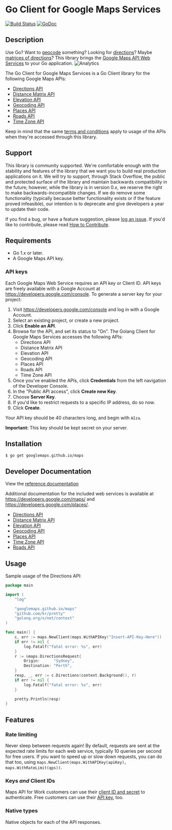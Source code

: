 Go Client for Google Maps Services
==================================

[![Build Status](https://travis-ci.org/googlemaps/google-maps-services-go.svg?branch=master)](https://travis-ci.org/googlemaps/google-maps-services-go)
[![GoDoc](https://godoc.org/googlemaps.github.io/maps?status.svg)](https://godoc.org/googlemaps.github.io/maps)

## Description
Use Go? Want to [geocode][Geocoding API] something? Looking for [directions][Directions API]?
Maybe [matrices of directions][Distance Matrix API]? This library brings the [Google Maps API Web
Services] to your Go application.
![Analytics](https://maps-ga-beacon.appspot.com/UA-12846745-20/google-maps-services-go/readme?pixel)

The Go Client for Google Maps Services is a Go Client library for the following Google Maps
APIs:

 - [Directions API]
 - [Distance Matrix API]
 - [Elevation API]
 - [Geocoding API]
 - [Places API]
 - [Roads API]
 - [Time Zone API]

Keep in mind that the same [terms and conditions](https://developers.google.com/maps/terms) apply
to usage of the APIs when they're accessed through this library.

## Support

This library is community supported. We're comfortable enough with the stability and features of
the library that we want you to build real production applications on it. We will try to support,
through Stack Overflow, the public and protected surface of the library and maintain backwards
compatibility in the future; however, while the library is in version 0.x, we reserve the right
to make backwards-incompatible changes. If we do remove some functionality (typically because
better functionality exists or if the feature proved infeasible), our intention is to deprecate
and give developers a year to update their code.

If you find a bug, or have a feature suggestion, please [log an issue][issues]. If you'd like to
contribute, please read [How to Contribute][contrib].

## Requirements
 - Go 1.x or later.
 - A Google Maps API key.

### API keys

Each Google Maps Web Service requires an API key or Client ID. API keys are
freely available with a Google Account at https://developers.google.com/console.
To generate a server key for your project:

 1. Visit https://developers.google.com/console and log in with
    a Google Account.
 1. Select an existing project, or create a new project.
 1. Click **Enable an API**.
 1. Browse for the API, and set its status to "On". The Golang Client for Google Maps Services
    accesses the following APIs:
    * Directions API
    * Distance Matrix API
    * Elevation API
    * Geocoding API
    * Places API
    * Roads API
    * Time Zone API
 1. Once you've enabled the APIs, click **Credentials** from the left navigation of the Developer
    Console.
 1. In the "Public API access", click **Create new Key**.
 1. Choose **Server Key**.
 1. If you'd like to restrict requests to a specific IP address, do so now.
 1. Click **Create**.

Your API key should be 40 characters long, and begin with `AIza`.

**Important:** This key should be kept secret on your server.

## Installation

    $ go get googlemaps.github.io/maps

## Developer Documentation

View the [reference documentation](https://godoc.org/googlemaps.github.io/maps)

Additional documentation for the included  web services is available at
https://developers.google.com/maps/ and https://developers.google.com/places/.

 - [Directions API]
 - [Distance Matrix API]
 - [Elevation API]
 - [Geocoding API]
 - [Places API]
 - [Time Zone API]
 - [Roads API]

## Usage
Sample usage of the Directions API:

```go
package main

import (
	"log"

	"googlemaps.github.io/maps"
	"github.com/kr/pretty"
	"golang.org/x/net/context"
)

func main() {
	c, err := maps.NewClient(maps.WithAPIKey("Insert-API-Key-Here"))
	if err != nil {
		log.Fatalf("fatal error: %s", err)
	}
	r := &maps.DirectionsRequest{
		Origin:      "Sydney",
		Destination: "Perth",
	}
	resp, _, err := c.Directions(context.Background(), r)
	if err != nil {
		log.Fatalf("fatal error: %s", err)
	}

	pretty.Println(resp)
}
```

## Features

### Rate limiting

Never sleep between requests again! By default, requests are sent at the expected rate limits for
each web service, typically 10 queries per second for free users. If you want to speed up or slow
down requests, you can do that too, using `maps.NewClient(maps.WithAPIKey(apiKey), maps.WithRateLimit(qps))`.

### Keys *and* Client IDs

Maps API for Work customers can use their [client ID and secret][clientid] to authenticate. Free
customers can use their [API key][apikey], too.

### Native types

Native objects for each of the API responses.

[apikey]: https://developers.google.com/maps/faq#keysystem
[clientid]: https://developers.google.com/maps/documentation/business/webservices/auth

[Google Maps API Web Services]: https://developers.google.com/maps/documentation/webservices/
[Directions API]: https://developers.google.com/maps/documentation/directions/
[Distance Matrix API]: https://developers.google.com/maps/documentation/distancematrix/
[Elevation API]: https://developers.google.com/maps/documentation/elevation/
[Geocoding API]: https://developers.google.com/maps/documentation/geocoding/
[Places API]: https://developers.google.com/places/web-service/
[Roads API]: https://developers.google.com/maps/documentation/roads/
[Time Zone API]: https://developers.google.com/maps/documentation/timezone/

[issues]: https://github.com/googlemaps/google-maps-services-go/issues
[contrib]: https://github.com/googlemaps/google-maps-services-go/blob/master/CONTRIB.md
